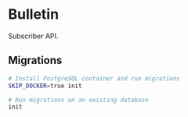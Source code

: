 # Bulletin

Subscriber API.

## Migrations

```bash
# Install PostgreSQL container and run migrations
SKIP_DOCKER=true init

# Run migrations on an existing database
init
```
